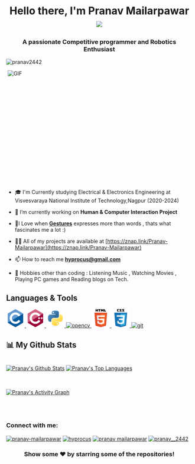 





<div align="center">
   <h1>Hello there, I'm Pranav Mailarpawar</a> <img src="https://media.giphy.com/media/hvRJCLFzcasrR4ia7z/giphy.gif" width="25px"> </h1>
   
   
    
</div>

<h3 align="center">A passionate Competitive programmer and Robotics Enthusiast</h3>

<p align="left"> <img src="https://komarev.com/ghpvc/?username=pranav2442&label=Profile%20views&color=0e75b6&style=flat" alt="pranav2442" /> </p>
<img align="right" alt="GIF" src="https://github.com/SP-XD/SP-XD/blob/main/images/dev-working_rounded.gif?raw=true" width="500" height="320" />
  

- 🎓 I'm Currently studying Electrical & Electronics Engineering at Visvesvaraya National Institute of Technology,Nagpur (2020-2024)

- 🔭 I’m currently working on **Human & Computer Interaction Project**

- 🤖I Love when [**Gestures**](https://drive.google.com/drive/folders/1QDZ3Uw8NmMTgYlvVCkK7GPXUjpdOpNBh?usp=sharing) expresses more than words , thats what fascinates me a lot :)  

- 👨‍💻 All of my projects are available at [https://znap.link/Pranav-Mailarpawar](https://znap.link/Pranav-Mailarpawar)

- 📫 How to reach me **hyprocus@gmail.com**

- 🎿 Hobbies other than coding : Listening Music , Watching Movies , Playing PC games and Reading blogs on Tech.



## Languages & Tools
<div>

<p align="Left"> 
<a href="https://www.cprogramming.com/" target="_blank"> <img src="https://raw.githubusercontent.com/devicons/devicon/master/icons/c/c-original.svg" alt="c" width="50" height="50"/> </a> 
  <a href="https://www.w3schools.com/cpp/" target="_blank"> <img src="https://raw.githubusercontent.com/devicons/devicon/master/icons/cplusplus/cplusplus-original.svg" alt="cplusplus" width="50" height="50"/> </a>
 <a href="https://www.python.org" target="_blank"> <img src="https://raw.githubusercontent.com/devicons/devicon/master/icons/python/python-original.svg" alt="python" width="50" height="50"/> </a> 
  <a href="https://opencv.org/" target="_blank"> <img src="https://www.vectorlogo.zone/logos/opencv/opencv-icon.svg" alt="opencv" width="50" height="50"/> </a>
 <a href="https://www.w3.org/html/" target="_blank"> <img src="https://raw.githubusercontent.com/devicons/devicon/master/icons/html5/html5-original-wordmark.svg" alt="html5" width="50" height="50"/> </a> 
  <a href="https://www.w3schools.com/css/" target="_blank"> <img src="https://raw.githubusercontent.com/devicons/devicon/master/icons/css3/css3-original-wordmark.svg" alt="css3" width="50" height="50"/> </a> <a href="https://git-scm.com/" target="_blank"> <img src="https://www.vectorlogo.zone/logos/git-scm/git-scm-icon.svg" alt="git" width="50" height="50"/> </a>
</div>





## 📊 My Github Stats

  <br/>
    <a href="https://github.com/Pranav2442/github-readme-stats"><img alt="Pranav's Github Stats" src="https://github-readme-stats.vercel.app/api?username=Pranav2442&show_icons=true&count_private=true&theme=react&hide_border=true&bg_color=0D1117" /></a>
  <a href="https://github.com/Pranav2442/github-readme-stats"><img alt="Pranav's Top Languages" src="https://github-readme-stats.vercel.app/api/top-langs/?username=Pranav2442&langs_count=8&count_private=true&layout=compact&theme=react&hide_border=true&bg_color=0D1117" /></a>
  <br/>
  

<br/>
<br/>

<a href="https://github.com/Pranav2442/github-readme-activity-graph"><img alt="Pranav's Activity Graph" src="https://activity-graph.herokuapp.com/graph?username=Pranav2442&bg_color=0D1117&color=5BCDEC&line=5BCDEC&point=FFFFFF&hide_border=true" /></a>

<br/>
<br/>


<h3 align="left">Connect with me:</h3>
<p align="left">
<a href="https://www.linkedin.com/in/pranav-mailarpawar-529ab9203/" target="blank"><img align="center" src="https://raw.githubusercontent.com/rahuldkjain/github-profile-readme-generator/master/src/images/icons/Social/linked-in-alt.svg" alt="pranav-mailarpawar" height="30" width="40" /></a>
<a href="https://twitter.com/Hyprocus" target="blank"><img align="center" src="https://raw.githubusercontent.com/rahuldkjain/github-profile-readme-generator/master/src/images/icons/Social/twitter.svg" alt="hyprocus" height="30" width="40" /></a>
<a href="https://www.youtube.com/channel/UCjkWSPwXuSkGRZkiYsru_jw" target="blank"><img align="center" src="https://raw.githubusercontent.com/rahuldkjain/github-profile-readme-generator/master/src/images/icons/Social/youtube.svg" alt="pranav mailarpawar" height="30" width="40" /></a>
<a href="https://instagram.com/pranav__2442" target="blank"><img align="center" src="https://raw.githubusercontent.com/rahuldkjain/github-profile-readme-generator/master/src/images/icons/Social/instagram.svg" alt="pranav__2442" height="30" width="40" /></a>
</p>












<div align="center">

### Show some ❤️ by starring some of the repositories!

</div>

